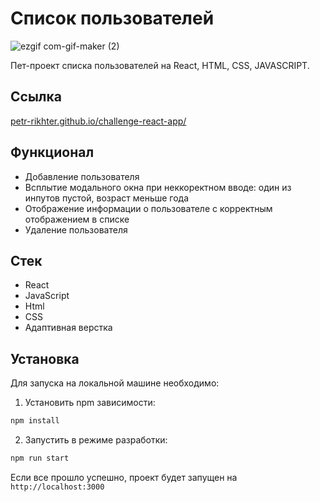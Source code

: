 # Список пользователей 

![ezgif com-gif-maker (2)](https://user-images.githubusercontent.com/105044705/201488125-b8bb1f1f-b925-4ce4-b5e3-4d6f5d5d4b2e.gif)

Пет-проект списка пользователей на React, HTML, CSS, JAVASCRIPT.

## Ссылка

[petr-rikhter.github.io/challenge-react-app/](https://petr-rikhter.github.io/react-users-list/)

## Функционал

- Добавление пользователя
- Всплытие модального окна при неккоректном вводе: один из инпутов пустой, возраст меньше года
- Отображение информации о пользователе с корректным отображением в списке
- Удаление пользователя


## Стек

- React
- JavaScript
- Html
- CSS
- Адаптивная верстка

## Установка

Для запуска на локальной машине необходимо:</br>

1. Установить npm зависимости:</br>

```sh
npm install
```

2. Запустить в режиме разработки:</br>

```sh
npm run start
```

Если все прошло успешно, проект будет запущен на `http://localhost:3000`

